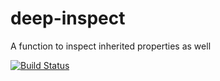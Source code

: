 # deep-inspect
A function to inspect inherited properties as well

[![Build
Status](https://travis-ci.org/thefourtheye/deep-inspect.svg?branch=master)](https://travis-ci.org/thefourtheye/deep-inspect)
